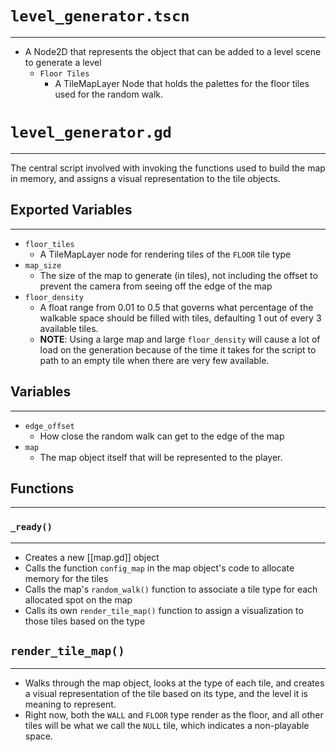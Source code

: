 # `level_generator.tscn`
---
- A Node2D that represents the object that can be added to a level scene to generate a level
	- `Floor Tiles`
		- A TileMapLayer Node that holds the palettes for the floor tiles used for the random walk.
# `level_generator.gd`
---
The central script involved with invoking the functions used to build the map in memory, and assigns a visual representation to the tile objects.

## Exported Variables
---
- `floor_tiles`
	- A TileMapLayer node for rendering tiles of the `FLOOR` tile type
- `map_size`
	- The size of the map to generate (in tiles), not including the offset to prevent the camera from seeing off the edge of the map
- `floor_density`
	- A float range from 0.01 to 0.5 that governs what percentage of the walkable space should be filled with tiles, defaulting 1 out of every 3 available tiles. 
	- **NOTE**: Using a large map and large `floor_density` will cause a lot of load on the generation because of the time it takes for the script to path to an empty tile when there are very few available.
## Variables
---
- `edge_offset`
	- How close the random walk can get to the edge of the map
- `map`
	- The map object itself that will be represented to the player.
## Functions
---
### `_ready()`
---
- Creates a new [[map.gd]] object
- Calls the function `config_map` in the map object's code to allocate memory for the tiles
- Calls the map's `random_walk()` function to associate a tile type for each allocated spot on the map
- Calls its own `render_tile_map()` function to assign a visualization to those tiles based on the type
## `render_tile_map()`
---
- Walks through the map object, looks at the type of each tile, and creates a visual representation of the tile based on its type, and the level it is meaning to represent.
- Right now, both the `WALL` and `FLOOR` type render as the floor, and all other tiles will be what we call the `NULL` tile, which indicates a non-playable space.